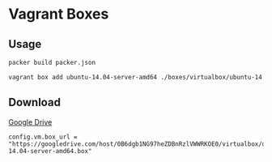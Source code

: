 Vagrant Boxes
=============

Usage
-------------

```sh
packer build packer.json

vagrant box add ubuntu-14.04-server-amd64 ./boxes/virtualbox/ubuntu-14.04-server-amd64.box
```

Download
-------------

[Google Drive](https://googledrive.com/host/0B6dgb1NG97heZDBnRzlVWWRKOE0)

```
config.vm.box_url = "https://googledrive.com/host/0B6dgb1NG97heZDBnRzlVWWRKOE0/virtualbox/ubuntu-14.04-server-amd64.box"
```
